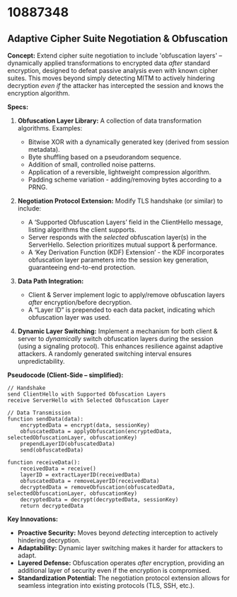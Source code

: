 # 10887348

## Adaptive Cipher Suite Negotiation & Obfuscation

**Concept:** Extend cipher suite negotiation to include 'obfuscation layers' – dynamically applied transformations to encrypted data *after* standard encryption, designed to defeat passive analysis even with known cipher suites. This moves beyond simply detecting MITM to actively hindering decryption *even if* the attacker has intercepted the session and knows the encryption algorithm.

**Specs:**

1.  **Obfuscation Layer Library:** A collection of data transformation algorithms. Examples:
    *   Bitwise XOR with a dynamically generated key (derived from session metadata).
    *   Byte shuffling based on a pseudorandom sequence.
    *   Addition of small, controlled noise patterns.
    *   Application of a reversible, lightweight compression algorithm.
    *   Padding scheme variation - adding/removing bytes according to a PRNG.

2.  **Negotiation Protocol Extension:** Modify TLS handshake (or similar) to include:
    *   A ‘Supported Obfuscation Layers’ field in the ClientHello message, listing algorithms the client supports.
    *   Server responds with the *selected* obfuscation layer(s) in the ServerHello.  Selection prioritizes mutual support & performance.
    *   A ‘Key Derivation Function (KDF) Extension’ -  the KDF incorporates obfuscation layer parameters into the session key generation, guaranteeing end-to-end protection.

3.  **Data Path Integration:**
    *   Client & Server implement logic to apply/remove obfuscation layers *after* encryption/before decryption.
    *   A “Layer ID” is prepended to each data packet, indicating which obfuscation layer was used.

4.  **Dynamic Layer Switching:** Implement a mechanism for both client & server to *dynamically* switch obfuscation layers during the session (using a signaling protocol).  This enhances resilience against adaptive attackers. A randomly generated switching interval ensures unpredictability.

**Pseudocode (Client-Side – simplified):**

```
// Handshake
send ClientHello with Supported Obfuscation Layers
receive ServerHello with Selected Obfuscation Layer

// Data Transmission
function sendData(data):
    encryptedData = encrypt(data, sessionKey)
    obfuscatedData = applyObfuscation(encryptedData, selectedObfuscationLayer, obfuscationKey)
    prependLayerID(obfuscatedData)
    send(obfuscatedData)

function receiveData():
    receivedData = receive()
    layerID = extractLayerID(receivedData)
    obfuscatedData = removeLayerID(receivedData)
    decryptedData = removeObfuscation(obfuscatedData, selectedObfuscationLayer, obfuscationKey)
    decryptedData = decrypt(decryptedData, sessionKey)
    return decryptedData
```

**Key Innovations:**

*   **Proactive Security:**  Moves beyond *detecting* interception to actively hindering decryption.
*   **Adaptability:** Dynamic layer switching makes it harder for attackers to adapt.
*   **Layered Defense:** Obfuscation operates *after* encryption, providing an additional layer of security even if the encryption is compromised.
*   **Standardization Potential:** The negotiation protocol extension allows for seamless integration into existing protocols (TLS, SSH, etc.).
